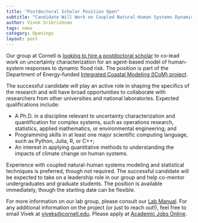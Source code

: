 ```yaml
---
title: "Postdoctoral Scholar Position Open"
subtitle: "Candidate Will Work on Coupled Natural-Human Systems Dynamics"
author: Vivek Srikrishnan
tags: news
category: Openings
layout: post
---
```


Our group at Cornell is [looking to hire a postdoctoral scholar](https://academicjobsonline.org/ajo/jobs/21204) to co-lead work on uncertainty characterization for an agent-based model of human-system responses to dynamic flood risk. The position is part of the Department of Energy-funded [Integrated Coastal Modeling (ICoM) project](https://icom.pnnl.gov/). 

The successful candidate will play an active role in shaping the specifics of the research and will have broad opportunities to collaborate with researchers from other universities and national laboratories. Expected qualifications include:
* A Ph.D. in a discipline relevant to uncertainty characterization and quantification for complex systems, such as operations research, statistics, applied mathematics, or environmental engineering; and
* Programming skills in at least one major scientific computing language, such as Python, Julia, R, or C++;
* An interest in applying quantitative methods to understanding the impacts of climate change on human systems.

Experience with coupled natural-human systems modeling and statistical techniques is preferred, though not required. The successful candidate will be expected to take on a leadership role in our group and help co-mentor undergraduates and graduate students. The position is available immediately, though the starting date can be flexible.

For more information on our lab group, please consult our [Lab Manual](https://viveks.bee.cornell.edu/lab-manual/). For any additional information on the project (or just to reach out!), feel free to email Vivek at <viveks@cornell.edu>. Please apply at [Academic Jobs Online](https://academicjobsonline.org/ajo/jobs/21204).